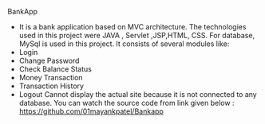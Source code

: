 BankApp
 - It is a bank application based on MVC architecture. The technologies used in this project 
 were JAVA , Servlet ,JSP,HTML, CSS. For database, MySql is used in this project. It consists of 
 several modules like:
 - Login
 - Change Password
 - Check Balance Status
 - Money Transaction
 - Transaction History
 - Logout
 Cannot display the actual site because it is not connected to any database. 
 You can watch the source code from link given  below :
 https://github.com/01mayankpatel/Bankapp
